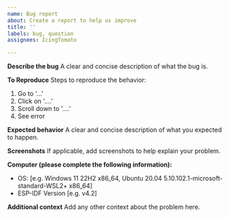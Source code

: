 ```yaml
---
name: Bug report
about: Create a report to help us improve
title: ''
labels: bug, question
assignees: IcingTomato

---
```


**Describe the bug**
A clear and concise description of what the bug is.

**To Reproduce**
Steps to reproduce the behavior:
1. Go to '...'
2. Click on '....'
3. Scroll down to '....'
4. See error

**Expected behavior**
A clear and concise description of what you expected to happen.

**Screenshots**
If applicable, add screenshots to help explain your problem.

**Computer (please complete the following information):**
 - OS: [e.g. Windows 11 22H2 x86_64, Ubuntu 20.04 5.10.102.1-microsoft-standard-WSL2+ x86_64]
 - ESP-IDF Version [e.g. v4.2]

**Additional context**
Add any other context about the problem here.

